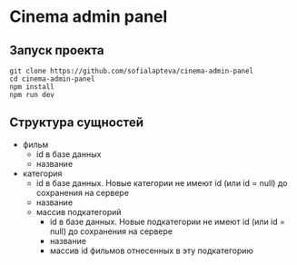 # Cinema admin panel

## Запуск проекта

```
git clone https://github.com/sofialapteva/cinema-admin-panel
cd cinema-admin-panel
npm install
npm run dev
```

## Структура сущностей

- фильм
  - id в базе данных
  - название
- категория
  - id в базе данных. Новые категории не имеют id (или id = null) до сохранения на сервере
  - название
  - массив подкатегорий
    - id в базе данных. Новые подкатегории не имеют id (или id = null) до сохранения на сервере
    - название
    - массив id фильмов отнесенных в эту подкатегорию

